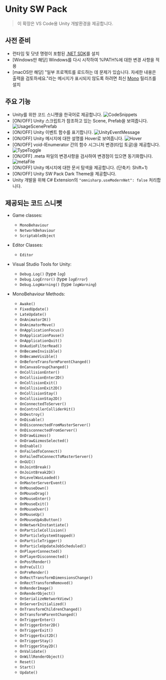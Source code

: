 # Unity SW Pack
> 이 확장은 VS Code용 Unity 개발환경을 제공합니다.

## 사전 준비

* 런타임 및 닷넷 명령이 포함된 [.NET SDK](https://dotnet.microsoft.com/ko-kr/download)를 설치
* [Windows만 해당] Windows를 다시 시작하여 %PATH%에 대한 변경 사항을 적용
* [macOS만 해당] "일부 프로젝트를 로드하는 데 문제가 있습니다. 자세한 내용은 출력을 검토하세요."라는 메시지가 표시되지 않도록 하려면 최신 [Mono](https://www.mono-project.com/download/stable/#download-mac) 릴리즈를 설치

## 주요 기능

* Unity를 위한 코드 스니펫을 한국어로 제공합니다.
![CodeSnippets](gifs/01.gif)
* [ON/OFF] Unity 스크립트가 참조하고 있는 Scene, Prefab을 보여줍니다.
![UsageScenePrefab](gifs/02.gif)
* [ON/OFF] Unity 이벤트 함수를 표기합니다.
![UnityEventMessage](gifs/03.gif)
* [ON/OFF] Unity 메시지에 대한 설명를 Hover로 보여줍니다.
![Hover](gifs/04.gif)
* [ON/OFF] void-IEnumerator 간의 함수 시그니처 변경(타입 토글)을 제공합니다.
![TypeToggle](gifs/05.gif)
* [ON/OFF] .meta 파일의 변경사항을 검사하여 변경점이 있으면 동기화합니다.
![metaFile](gifs/06.gif)
* [ON/OFF] Unity 메시지에 대한 문서 탐색을 제공합니다. (단축키: Shift+1)
* [ON/OFF] Unity SW Pack Dark Theme을 제공합니다.
* Unity 개발을 위해 C# Extension의 `"omnisharp.useModernNet": false` 처리합니다.

## 제공되는 코드 스니펫
* Game classes:
	* `MonoBehaviour`
	* `NetworkBehaviour`
	* `ScriptableObject`

* Editor Classes:
	* `Editor`

* Visual Studio Tools for Unity:
	* `Debug.Log()` (type _`log`_)
	* `Debug.LogError()` (type _`logError`_)
	* `Debug.LogWarning()` (type _`logWarning`_)

* MonoBehaviour Methods:
	* `Awake()`
	* `FixedUpdate()`
	* `LateUpdate()`
	* `OnAnimatorIK()`
	* `OnAnimatorMove()`
	* `OnApplicationFocus()`
	* `OnApplicationPause()`
	* `OnApplicationQuit()`
	* `OnAudioFilterRead()`
	* `OnBecameInvisible()`
	* `OnBecameVisible()`
	* `OnBeforeTransformParentChanged()`
	* `OnCanvasGroupChanged()`
	* `OnCollisionEnter()`
	* `OnCollisionEnter2D()`
	* `OnCollisionExit()`
	* `OnCollisionExit2D()`
	* `OnCollisionStay()`
	* `OnCollisionStay2D()`
	* `OnConnectedToServer()`
	* `OnControllerColliderHit()`
	* `OnDestroy()`
	* `OnDisable()`
	* `OnDisconnectedFromMasterServer()`
	* `OnDisconnectedFromServer()`
	* `OnDrawGizmos()`
	* `OnDrawGizmosSelected()`
	* `OnEnable()`
	* `OnFailedToConnect()`
	* `OnFailedToConnectToMasterServer()`
	* `OnGUI()`
	* `OnJointBreak()`
	* `OnJointBreak2D()`
	* `OnLevelWasLoaded()`
	* `OnMasterServerEvent()`
	* `OnMouseDown()`
	* `OnMouseDrag()`
	* `OnMouseEnter()`
	* `OnMouseExit()`
	* `OnMouseOver()`
	* `OnMouseUp()`
	* `OnMouseUpAsButton()`
	* `OnNetworkInstantiate()`
	* `OnParticleCollision()`
	* `OnParticleSystemStopped()`
	* `OnParticleTrigger()`
	* `OnParticleUpdateJobScheduled()`
	* `OnPlayerConnected()`
	* `OnPlayerDisconnected()`
	* `OnPostRender()`
	* `OnPreCull()`
	* `OnPreRender()`
	* `OnRectTransformDimensionsChange()`
	* `OnRectTransformRemoved()`
	* `OnRenderImage()`
	* `OnRenderObject()`
	* `OnSerializeNetworkView()`
	* `OnServerInitialized()`
	* `OnTransformChildrenChanged()`
	* `OnTransformParentChanged()`
	* `OnTriggerEnter()`
	* `OnTriggerEnter2D()`
	* `OnTriggerExit()`
	* `OnTriggerExit2D()`
	* `OnTriggerStay()`
	* `OnTriggerStay2D()`
	* `OnValidate()`
	* `OnWillRenderObject()`
	* `Reset()`
	* `Start()`
	* `Update()`